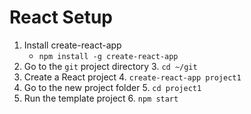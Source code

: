# React Setup

1. Install create-react-app
	- `npm install -g create-react-app`
2. Go to the `git` project directory
	3. `cd ~/git`
3. Create a React project
	4. `create-react-app project1`
4. Go to the new project folder
	5. `cd project1`
5. Run the template project
	6. `npm start`
<!--stackedit_data:
eyJoaXN0b3J5IjpbMTc0NzY2NDM5XX0=
-->